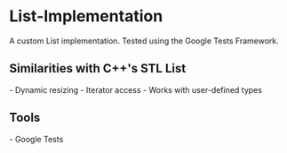 # List-Implementation
A custom List implementation. Tested using the Google Tests Framework.

<h2>Similarities with C++'s STL List</h2>
- Dynamic resizing
- Iterator access
- Works with user-defined types

<h2>Tools</h2>
- Google Tests
